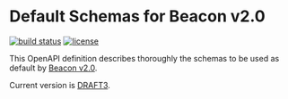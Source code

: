 # Default Schemas for Beacon v2.0

[![build status](https://travis-ci.org/ga4gh-beacon/specification-v2-default-schemas.svg?branch=master)](https://travis-ci.org/ga4gh-beacon/specification-v2-default-schemas)
[![license](https://img.shields.io/badge/license-Apache%202-blue.svg)](https://raw.githubusercontent.com/ga4gh-beacon/specification-v2-default-schemas/master/LICENSE)

This OpenAPI definition describes thoroughly the schemas to be used as default by [Beacon v2.0](https://github.com/ga4gh-beacon/specification-v2).

Current version is [DRAFT3](https://drive.google.com/file/d/171u8B-DXX58MgkEIRtoiV9lX6kmezVTW/view?usp=sharing).
